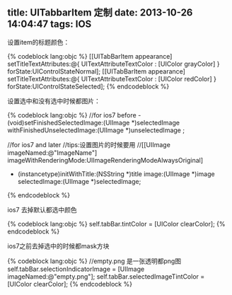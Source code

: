 title: UITabbarItem 定制
date: 2013-10-26 14:04:47
tags: IOS
---
<p>
设置item的标题颜色：
</p>
{% codeblock lang:objc %}
        [[UITabBarItem appearance] setTitleTextAttributes:@{ UITextAttributeTextColor : [UIColor grayColor] }
                                                 forState:UIControlStateNormal];
        [[UITabBarItem appearance] setTitleTextAttributes:@{ UITextAttributeTextColor : [UIColor redColor] }
                                                 forState:UIControlStateSelected];
{% endcodeblock %}

<p>
设置选中和没有选中时候都图片：
</p>
{% codeblock lang:objc %}
//for ios7 before
- (void)setFinishedSelectedImage:(UIImage *)selectedImage withFinishedUnselectedImage:(UIImage *)unselectedImage ;

//for ios7 and later
//tips:设置图片的时候要用
//[[UIImage imageNamed:@"ImageName"] imageWithRenderingMode:UIImageRenderingModeAlwaysOriginal]
- (instancetype)initWithTitle:(NSString *)title image:(UIImage *)image selectedImage:(UIImage *)selectedImage;

{% endcodeblock %}
<p>
ios7 去掉默认都选中颜色
</p>

{% codeblock lang:objc %}
   self.tabBar.tintColor = [UIColor clearColor];
{% endcodeblock %}

<p>
ios7之前去掉选中的时候都mask方块
</p>

{% codeblock lang:objc %}
//empty.png 是一张透明都png图
     self.tabBar.selectionIndicatorImage = [UIImage imageNamed:@"empty.png"];
     self.tabBar.selectedImageTintColor = [UIColor clearColor];
{% endcodeblock %}